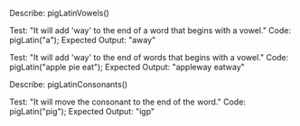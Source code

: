 Describe: pigLatinVowels()

Test: "It will add 'way' to the end of a word that begins with a vowel."
Code: pigLatin("a");
Expected Output: "away"

Test: "It will add 'way' to the end of words that begins with a vowel."
Code: pigLatin("apple pie eat");
Expected Output: "appleway eatway"

Describe: pigLatinConsonants() 

Test: "It will move the consonant to the end of the word."
Code: pigLatin("pig");
Expected Output: "igp"


